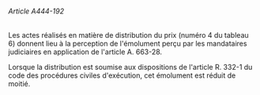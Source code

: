 ###### Article A444-192

Les actes réalisés en matière de distribution du prix (numéro 4 du tableau 6) donnent lieu à la perception de l'émolument perçu par les mandataires judiciaires en application de l'article A. 663-28.

Lorsque la distribution est soumise aux dispositions de l'article R. 332-1 du code des procédures civiles d'exécution, cet émolument est réduit de moitié.

